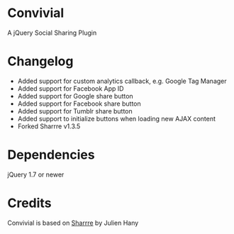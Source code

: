 Convivial
=========
A jQuery Social Sharing Plugin

Changelog
=========
* Added support for custom analytics callback, e.g. Google Tag Manager
* Added support for Facebook App ID
* Added support for Google share button
* Added support for Facebook share button
* Added support for Tumblr share button
* Added support to initialize buttons when loading new AJAX content
* Forked Sharrre v1.3.5

Dependencies
============
jQuery 1.7 or newer

Credits
=======
Convivial is based on [Sharrre](https://github.com/Julienh/Sharrre) by Julien Hany